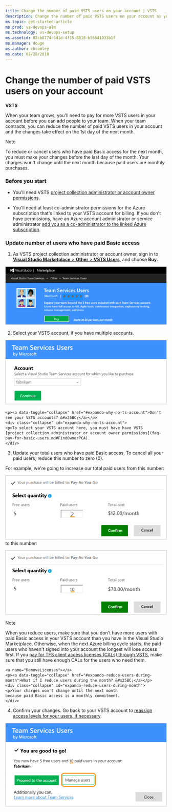 ```yaml
---
title: Change the number of paid VSTS users on your account | VSTS
description: Change the number of paid VSTS users on your account as your team grows or contracts (Visual Studio Online, VSO, VSTS)
ms.topic: get-started-article
ms.prod: vs-devops-alm
ms.technology: vs-devops-setup
ms.assetid: 02cb8774-6d1d-4f15-8818-b56541033b1f
ms.manager: douge
ms.author: chcomley
ms.date: 02/28/2018
---
```

# Change the number of paid VSTS users on your account

**VSTS**

When your team grows, you'll need to pay for more VSTS users in your account before you can add people to your team. When your team contracts,
you can reduce the number of paid VSTS users in your account and the changes take effect on the 1st day of the next month.

>[!NOTE]
> To reduce or cancel users who have paid Basic access for the next month, you must make your changes before the last day of the month. 
> Your charges won't change until the next month because paid users are monthly purchases. 

### Before you start

* You'll need VSTS [project collection administrator or account owner permissions](faq-pay-for-basic-users.md#FindOwnerPCA).

* You'll need at least co-administrator permissions for the Azure subscription that's linked to your VSTS account for billing. If you don't have permissions, have an Azure account administrator or service administrator [add you as a co-administrator to the linked Azure subscription](add-backup-billing-managers.md).

### Update number of users who have paid Basic access

1. As VSTS project collection administrator or account owner, sign in to [**Visual Studio Marketplace** > **Other** > **VSTS Users**](https://marketplace.visualstudio.com/items?itemName=ms.vss-vstsuser), and choose **Buy**.

  ![Go to Visual Studio Marketplace, Other, VSTS Users](_img/buy-more-basic-access/team-services-users-vs-marketplace.png)

2. Select your VSTS account, if you have multiple accounts.

  ![Select your VSTS account](_img/buy-more-basic-access/select-team-services-account-vs-marketplace.png)

	<p><a data-toggle="collapse" href="#expando-why-no-ts-account">Don't see your VSTS accounts? &#x25BC;</a></p>
	<div class="collapse" id="expando-why-no-ts-account">
	<p>To select your VSTS account here, you must have have VSTS
	[project collection administrator or account owner permissions](faq-pay-for-basic-users.md#FindOwnerPCA).
	</div>

3. Update your total users who have paid Basic access. To cancel all your paid users, reduce this number to zero (0).

  For example, we're going to increase our total paid users from this number:

  ![Current number of users who have paid Basic access](_img/buy-more-basic-access/select-number-users-vs-marketplace.png) to this number:

  ![Increase users who have paid Basic access](_img/buy-more-basic-access/select-number-users-vs-marketplace-add-more.png)

 >[!NOTE]
 > When you reduce users, make sure that you don't have more users with paid Basic access in your VSTS account than you have in the Visual Studio Marketplace. Otherwise, when the next Azure billing cycle starts, the paid users who haven't signed into your account the longest will lose access first. If you [pay for TFS client access licenses (CALs) through VSTS](buy-access-tfs-test-hub.md), make sure that you still have enough CALs for the users who need them.

	<a name="RemoveLicenses"></a>
	<p><a data-toggle="collapse" href="#expando-reduce-users-during-month">What if I reduce users during the month? &#x25BC;</a></p>
	<div class="collapse" id="expando-reduce-users-during-month">
	<p>Your charges won't change until the next month 
	because paid Basic access is a monthly commitment. 
	</div>

4. Confirm your changes. Go back to your VSTS account to [reassign access levels for your users, if necessary](../accounts/add-account-users-assign-access-levels.md).

  ![Reassign user access levels, if necessary](_img/buy-more-basic-access/confirm-updated-basic-access-purchase-vs-marketplace.png)
